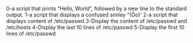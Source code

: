 0-a script that prints “Hello, World”, followed by a new line to the standard output.
1-a script that displays a confused smiley "(Ôo)'
2-a script that displays content of /etc/passwd
3-Display the content of /etc/passwd and /etc/hosts
4-Display the last 10 lines of /etc/passwd
5-Display the first 10 lines of /etc/passwd